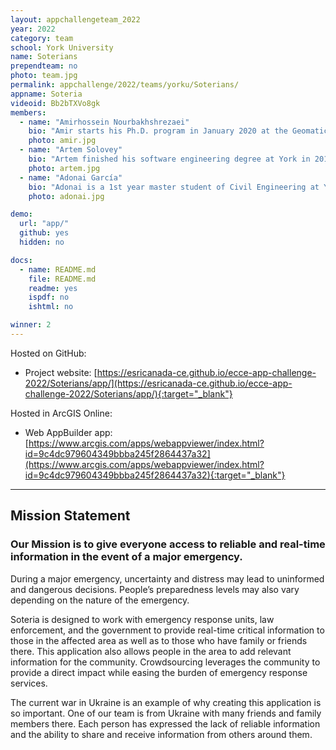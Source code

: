```yaml
---
layout: appchallengeteam_2022
year: 2022
category: team
school: York University
name: Soterians
prependteam: no
photo: team.jpg
permalink: appchallenge/2022/teams/yorku/Soterians/
appname: Soteria
videoid: Bb2bTXVo8gk
members:
  - name: "Amirhossein Nourbakhshrezaei"
    bio: "Amir starts his Ph.D. program in January 2020 at the Geomatics Engineering Program, Lassonde School of Engineering, York University. He got his M.Sc. in the field of Geospatial Information System (GIS) Engineering from the University of Tehran. His passion is to bridge the gap between industry and academia in transportation systems design and development. His research domain includes geospatial data analytics, Location-Based Service(LBS) development, Quantum computing, and Graph Neural Networks (GNN). Currently, he is working on geospatial problems that can be solved as a discrete model, and he tries to solve algorithms with high computational complexity on quantum annealing computers. He is always ready to face challenges with a problem-solving manner."
    photo: amir.jpg
  - name: "Artem Solovey"
    bio: "Artem finished his software engineering degree at York in 2019 and started his company YuRide. He's looking to solve the issue of commuting to campus for students who drive and take public transit by matching them together and allowing them to share costs. His work at YuRide led to his current master's degree in Civil Engineering where he is researching ridesharing in combination with package delivery. Artem is also an Entrepreneur in Residence at the BEST Lab and the President of the ITE club at York. He's greatly involved in many initiatives on campus and in entrepreneurial communities at York and Schulich."
    photo: artem.jpg
  - name: "Adonai García"
    bio: "Adonai is a 1st year master student of Civil Engineering at York University. He's got a master's degree on smart mobility and another one on drones’ applications in engineering in Spain. He's working on electric cargo bikes in urban settings as part of his research. He has industry experience in sustainable mobility and road safety.  Currently, he's the transportation engineer at YURide, a ridesharing app for the York University. He's also the Chief Councillor of Lassonde School of Engineering at YUGSA (York University Graduate Students Association). He's involved in other initiatives on campus like ITE York U (Institute of Transportation Engineers), CEGSA (Civil Engineering Graduate Students Association), BEST Lab and others."
    photo: adonai.jpg

demo:
  url: "app/"
  github: yes
  hidden: no

docs:
  - name: README.md
    file: README.md
    readme: yes
    ispdf: no
    ishtml: no

winner: 2
---
```


Hosted on GitHub:

- Project website: [https://esricanada-ce.github.io/ecce-app-challenge-2022/Soterians/app/](https://esricanada-ce.github.io/ecce-app-challenge-2022/Soterians/app/){:target="_blank"}

Hosted in ArcGIS Online:

- Web AppBuilder app: [https://www.arcgis.com/apps/webappviewer/index.html?id=9c4dc979604349bbba245f2864437a32](https://www.arcgis.com/apps/webappviewer/index.html?id=9c4dc979604349bbba245f2864437a32){:target="_blank"}

---

## Mission Statement

### Our Mission is to give everyone access to reliable and real-time information in the event of a major emergency.
During a major emergency, uncertainty and distress may lead to uninformed and dangerous decisions. People’s preparedness levels may also vary depending on the nature of the emergency.

Soteria is designed to work with emergency response units, law enforcement, and the government to provide real-time critical information to those in the affected area as well as to those who have family or friends there. This application also allows people in the area to add relevant information for the community. Crowdsourcing leverages the community to provide a direct impact while easing the burden of emergency response services.

The current war in Ukraine is an example of why creating this application is so important. One of our team is from Ukraine with many friends and family members there. Each person has expressed the lack of reliable information and the ability to share and receive information from others around them.
